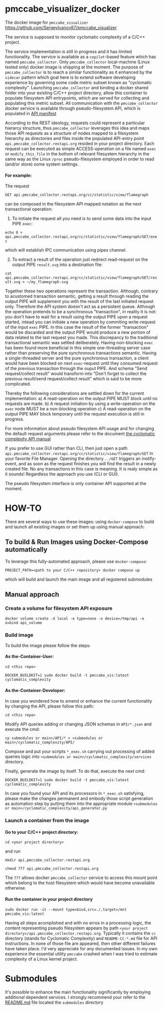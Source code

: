 # pmccabe_visualizer_docker

The docker image for `pmccabe_visualizer` https://github.com/SergeyIvanov87/pmccabe_visualizer

The service is supposed to monitor cyclomatic complexity of a C/C++ project.

The service implementation is still in progress and it has limited functionality.
The service is available as a `copilot`-based feature which has named `pmccabe_collector`. Only `pmccabe_collector` local-machine (Linux tested only) docker image is shipping at the moment.
The purpose of `pmccabe_collector` is to reach a similar functionality as it enhanced by the `sidecar` pattern which goal here is to extend software developing experience by governing some code metric subset known as "cyclomatic complexity".
Launching `pmccabe_collector` and binding a docker shared folder into your existing C/C++ project directory, allow this container to populate filesystem API entrypoints, which are served for collecting and populating this metric subset.
All communication with the `pmccabe_collector` docker service is available through pseudo-filesystem API, which is populated in [API manifest](cyclomatic_complexity/API.fs)

According to the REST ideology, requests could represent a particular hierarcy structure, thus `pmccabe_collector` leverages this idea and maps those API requests as a structure of nodes mapped to a filesystem hierarchy as directories and files inside the populated API-entry point `api.pmccabe_collector.restapi.org` resided in your project directory.
Each request can be executed as simple ACCESS-operation on a file named `exec` or `modify_this_file` in the bottom of relevant filesystem hierarchy in the same way as the Linux `/proc` pseudo-filesystem employed in order to read (and/or store) some system settings.

#### For example:

The request

`GET api.pmccabe_collector.restapi.org/cc/statistic/view/flamegraph`

can be composed in the filesystem API mapped notation as the next transactional operation:
1) To initiate the request all you need is to send some data into the input PIPE `exec`:

`echo 0 > api.pmccabe_collector.restapi.org/cc/statistic/view/flamegraph/GET/exec`

which will establish IPC communication using pipes channel.

2) To extract a result of the operation just redirect read-request on the output PIPE `result.svg` into a destination file:

`cat api.pmccabe_collector.restapi.org/cc/statistic/view/flamegraph/GET/result.svg > ~/my_flamegraph.svg`

Together these two operations represent the transaction. Although, contrary to acustomed transaction semantic, getting a result through reading the output PIPE will supplement you with the result of the last initiated request only. Therefore the API system doesn't act as a persistent queue. Although the operation pretends to be a synchronous "transaction", in reality it is not: you don't have to wait for a result using the output PIPE upon a request started, intead you can initiate a new operation by commiting write-request of the input `exec` PIPE. In this case the result of the former "transaction" would be discarded and the output PIPE would produce a new portion of data related to the last request you made.
This discrepancy to the traditional transactional semantic was settled deliberately.
Having non-blocking `exec` has been found more beneficial in this simple one-threading server case rather than preserving the pure synchronous transactions semantic.
Having a single-threaded server and the pure synchronous transaction, a client would have been blocked on next `exec`-request until they consumed request of the previous transaction through the ouput PIPE.
And schema "Send request/collect result" would transform into "Don't forget to collect the previous result/send request/collect result" which is said to be more complicated.

Thereby the following considerations are settled down for the current implementation:
a) A read-operation on the output PIPE MUST block until no requests are made.
b) A request initiation by using a write-operation on the `exec` node MUST be a non-blocking operation
c) A read-operation on the output PIPE MAY block temporary until the request execution is still in progress.

For more information about pseudo filesystem API usage and for changing the default request arguments please refer to the document [the cyclomatic complexity API manual](cyclomatic_complexity/README-CC-API-MANUAL.md)

If you prefer to use GUI rather than CLI, then just open a path `api.pmccabe_collector.restapi.org/cc/statistic/view/flamegraph/GET` in your favorite File Manager.
Opening the directory `../GET` triggers an inotify-event, and as soon as the request finishes you will find the result in a newly created file.
No any transactions in this case is meaning.
It is realy simple as it sounds! Regardless the approach you use (CLI or GUI).

The pseudo filesystem interface is only container API supported at the moment.

# HOW-TO

There are several ways to use these images: using `docker-compose` to build and launch all existing images or set them up using manual approach:

## To build & Run Images using Docker-Compose automatically

To leverage this fully-automated approach, please use `docker-compose`:

`PROJECT_PATH=<path to your C/C++ repository> docker compose up`

which will build and launch the main image and all registered submodules

## Manual approach

### Create a volume for filesystem API exposure

`docker volume create -d local -o type=none -o device=/tmp/api -o o=bind api_volume`


### Build image

To build the image please follow the steps:

#### As the-Container-User:

`cd <this repo>`

`DOCKER_BUILDKIT=1 sudo docker build -t pmccabe_vis:latest cyclomatic_complexity`

#### As the-Container-Developer:

In case you wondered how to amend or enhance the current functionality by changing the API, please follow this path:

`cd <this repo>`

Modify API queries adding or changing JSON schemas in `API/*.json` and execute the cmd:

`cp submodules or main>/API/* > <submodules or main>/cyclomatic_complexity/API/`

Compose and put your scripts `*_exec.sh` carrying out processing of added queries logic into `<submodules or main>/cyclomatic_complexity/services` directory.

Finally, generate the image by itself. To do that, execute the next cmd:

`DOCKER_BUILDKIT=1 sudo docker build -t pmccabe_vis:latest cyclomatic_complexity`

In case you found your API and its processors in `*_exec.sh` satisfying, please make the changes permanent and embody those script generation as automation step by putting them into the appropriate module `<submodules or main>/cyclomatic_complexity/api_generator.py`

### Launch a container from the image

#### Go to your C/C++ project directory:

`cd <your project directory>`

 and run

`mkdir api.pmccabe_collector.restapi.org`

`chmod 777 api.pmccabe_collector.restapi.org`

The `777` allows docker `pmccabe_collector` service to access this mount point which belong to the host filesystem which would have become unavailable otherwise.

#### Run the container in your project directory

`sudo docker run -it --mount type=bind,src=./,target=/mnt pmccabe_vis:latest`

Having all steps acomplished and with no erros in a processing logic, the content representing pseudo filesystem appears by path `<your project directory>/api.pmccabe_collector.restapi.org`. Typically it contains the `cc` directory (stands for Cyclomatic Complexity) and `README-CC-*.md` file for API instructions.
In none of those file are appeared, then other different failures have taken place. I'd very appreciate for any documented issues. In my own experience the essential utility `pmccabe` crashed when I was tried to estimate complexity of a Linux kernel project.

# Submodules

It's possible to enhance the main functionality significantly by employing additional dependent services. I strongly recommend your refer to the [README.md](submodules/README.md) file located the `submodules` directory
